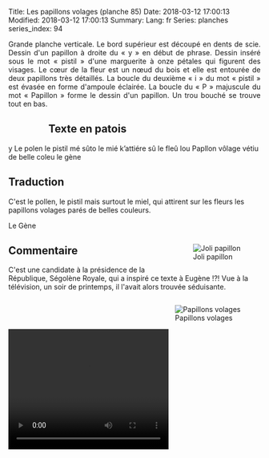 Title: Les papillons volages (planche 85)
Date: 2018-03-12 17:00:13
Modified: 2018-03-12 17:00:13
Summary: 
Lang: fr
Series: planches
series_index: 94

<p style="text-align:justify;">Grande planche verticale. Le bord
supérieur est découpé en dents de scie. Dessin d'un papillon à droite
du « y » en début de phrase. Dessin inséré sous le mot « pistil »
d'une marguerite à onze pétales qui figurent des visages. Le cœur de
la fleur est un nœud du bois et elle est entourée de deux papillons
très détaillés. La boucle du deuxième « i » du mot « pistil » est
évasée en forme d'ampoule éclairée. La boucle du « P » majuscule du
mot « Papillon » forme le dessin d'un papillon. Un trou bouché se
trouve tout en bas.</p>

<figure class="image-block" style="float: left;">
  <img alt="" src="{static}/images/planche_85.png">
  <figcaption style="max-width: 183px"></figcaption>
</figure>

## Texte en patois

y Le polen le pistil mé sûto le mié k’attiére sû le fleû lou Papllon
vôlage vétiu de belle coleu le gène

## Traduction

C'est le pollen, le pistil mais surtout le miel, qui attirent sur les
fleurs les papillons volages parés de belles couleurs.

Le Gène

<figure class="image-block" style="float: right;">
  <img alt="Joli papillon" src="{static}/images/planche_85_papillon.png">
  <figcaption style="max-width: 209px">Joli papillon</figcaption>
</figure>

## Commentaire

C'est une candidate à la présidence de la République, Ségolène Royale,
qui a inspiré ce texte à Eugène !?!  Vue à la télévision, un soir de
printemps, il l'avait alors trouvée séduisante.

<figure class="image-block" style="float: right;">
  <img alt="Papillons volages" src="{static}/images/planche_85_fleur.png">
  <figcaption style="max-width: 300px">Papillons volages</figcaption>
</figure>

<video width="320" height="240" controls>
  <source src="https://d1njpgd0ygatdn.cloudfront.net/video_85.mp4" type="video/mp4">
</video>
